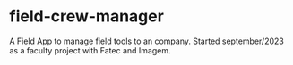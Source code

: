 # field-crew-manager
A Field App to manage field tools to an company. Started september/2023 as a faculty project with Fatec and Imagem.

